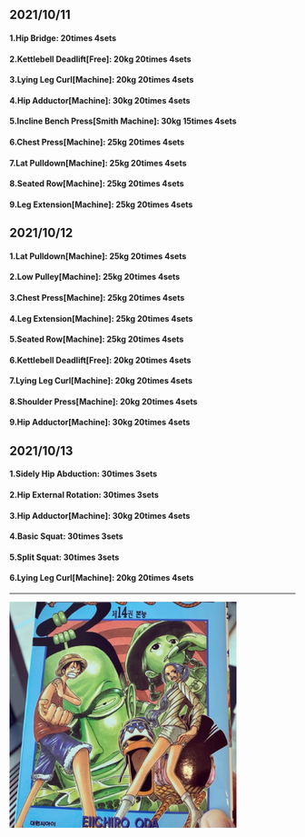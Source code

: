 ## 2021/10/11
#### 1.Hip Bridge: 20times 4sets
#### 2.Kettlebell Deadlift\[Free\]: 20kg 20times 4sets
#### 3.Lying Leg Curl\[Machine\]: 20kg 20times 4sets
#### 4.Hip Adductor\[Machine\]: 30kg 20times 4sets
#### 5.Incline Bench Press\[Smith Machine\]: 30kg 15times 4sets
#### 6.Chest Press\[Machine\]: 25kg 20times 4sets
#### 7.Lat Pulldown\[Machine\]: 25kg 20times 4sets
#### 8.Seated Row\[Machine\]: 25kg 20times 4sets
#### 9.Leg Extension\[Machine\]: 25kg 20times 4sets

## 2021/10/12
#### 1.Lat Pulldown\[Machine\]: 25kg 20times 4sets
#### 2.Low Pulley\[Machine\]: 25kg 20times 4sets
#### 3.Chest Press\[Machine\]: 25kg 20times 4sets
#### 4.Leg Extension\[Machine\]: 25kg 20times 4sets
#### 5.Seated Row\[Machine\]: 25kg 20times 4sets
#### 6.Kettlebell Deadlift\[Free\]: 20kg 20times 4sets
#### 7.Lying Leg Curl\[Machine\]: 20kg 20times 4sets
#### 8.Shoulder Press\[Machine\]: 20kg 20times 4sets
#### 9.Hip Adductor\[Machine\]: 30kg 20times 4sets

## 2021/10/13
#### 1.Sidely Hip Abduction: 30times 3sets
#### 2.Hip External Rotation: 30times 3sets
#### 3.Hip Adductor\[Machine\]: 30kg 20times 4sets
#### 4.Basic Squat: 30times 3sets
#### 5.Split Squat: 30times 3sets
#### 6.Lying Leg Curl\[Machine\]: 20kg 20times 4sets
---

<img src='./_resources/__014.png' width='400px' />
